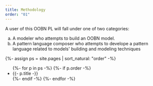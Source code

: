 ```yaml
---
title: Methodology
order: "01"
---
```



A user of this OOBN PL will fall under one of two categories:
<ol type="a">
    <li>A modeler who attempts to build an OOBN model.</li>
    <li>A pattern language composer who attempts to develope a pattern language related to models' building and modeling techniques</li>
</ol>

{%- assign ps = site.pages | sort_natural: "order" -%}
<ul>
{%- for p in ps -%}
{%- if p.order -%}
<li>{{- p.title -}}</li>
{%- endif -%}
{%- endfor -%}
</ul>
